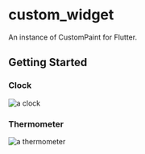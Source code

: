 # custom_widget

An instance of CustomPaint for Flutter.

## Getting Started

### Clock
![a clock](https://raw.githubusercontent.com/hayoi/custom_widget/master/screenshot/clock.png)

### Thermometer
![a thermometer](https://raw.githubusercontent.com/hayoi/custom_widget/master/screenshot/thermometer.png)
